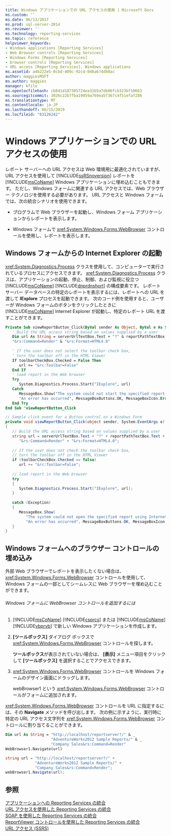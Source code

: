```yaml
---
title: Windows アプリケーションでの URL アクセスの使用 | Microsoft Docs
ms.custom: ''
ms.date: 06/13/2017
ms.prod: sql-server-2014
ms.reviewer: ''
ms.technology: reporting-services
ms.topic: reference
helpviewer_keywords:
- Windows applications [Reporting Services]
- Web Browser controls [Reporting Services]
- Windows Forms [Reporting Services]
- browser controls [Reporting Services]
- URL access [Reporting Services], Windows applications
ms.assetid: a4b222e5-0cbd-409c-92c4-046a674db8ac
author: maggiesMSFT
ms.author: maggies
manager: kfile
ms.openlocfilehash: cb841d187385724ea31b5a7db86fcb323bf10663
ms.sourcegitcommit: 3026c22b7fba19059a769ea5f367c4f51efaf286
ms.translationtype: MT
ms.contentlocale: ja-JP
ms.lasthandoff: 06/15/2019
ms.locfileid: "63126242"
---
```

# <a name="using-url-access-in-a-windows-application"></a>Windows アプリケーションでの URL アクセスの使用
  レポート サーバーへの URL アクセスは Web 環境用に最適化されていますが、URL アクセスを使用して [!INCLUDE[ssRSnoversion](../../includes/ssrsnoversion-md.md)] レポートを [!INCLUDE[msCoName](../../includes/msconame-md.md)] Windows アプリケーションに埋め込むこともできます。 ただし、Windows フォームに関連する URL アクセスでは、Web ブラウザー テクノロジを使用する必要があります。 URL アクセスと Windows フォームでは、次の統合シナリオを使用できます。  
  
-   プログラムで Web ブラウザーを起動し、Windows フォーム アプリケーションからレポートを表示します。  
  
-   Windows フォームで <xref:System.Windows.Forms.WebBrowser> コントロールを使用し、レポートを表示します。  
  
## <a name="starting-internet-explorer-from-a-windows-form"></a>Windows フォームからの Internet Explorer の起動  
 <xref:System.Diagnostics.Process> クラスを使用して、コンピューターで実行されているプロセスにアクセスできます。 <xref:System.Diagnostics.Process> クラスは、アプリケーションの起動、停止、制御、および監視に役立つ [!INCLUDE[msCoName](../../includes/msconame-md.md)] [!INCLUDE[dnprdnshort](../../includes/dnprdnshort-md.md)] の構成要素です。 レポート サーバー データベースの特定のレポートを表示するには、レポートへの URL を渡して **IExplore** プロセスを起動できます。 次のコード例を使用すると、ユーザーが Windows フォームのボタンをクリックしたときに [!INCLUDE[msCoName](../../includes/msconame-md.md)] Internet Explorer が起動し、特定のレポート URL を渡すことができます。  
  
```vb  
Private Sub viewReportButton_Click(ByVal sender As Object, ByVal e As System.EventArgs) Handles viewReportButton.Click  
   ' Build the URL access string based on values supplied by a user  
   Dim url As String = serverUrlTextBox.Text + "?" & reportPathTextBox.Text & _  
   "&rs:Command=Render" & "&rs:Format=HTML4.0"  
  
   ' If the user does not select the toolbar check box,  
   ' turn the toolbar off in the HTML Viewer  
   If toolbarCheckBox.Checked = False Then  
      url += "&rc:Toolbar=False"  
   End If  
   ' load report in the Web browser  
   Try  
      System.Diagnostics.Process.Start("IExplore", url)  
   Catch  
      MessageBox.Show("The system could not start the specified report using Internet Explorer.", _  
      "An error has occurred", MessageBoxButtons.OK, MessageBoxIcon.Error)  
   End Try  
End Sub 'viewReportButton_Click  
```  
  
```csharp  
// Sample click event for a Button control on a Windows Form  
private void viewReportButton_Click(object sender, System.EventArgs e)  
{  
   // Build the URL access string based on values supplied by a user  
   string url = serverUrlTextBox.Text + "?" + reportPathTextBox.Text +  
      "&rs:Command=Render" + "&rs:Format=HTML4.0";  
  
   // If the user does not check the toolbar check box,  
   // turn the toolbar off in the HTML Viewer  
   if (toolbarCheckBox.Checked == false)  
      url += "&rc:Toolbar=False";  
  
   // load report in the Web browser  
   try  
   {  
      System.Diagnostics.Process.Start("IExplore", url);  
   }  
  
   catch (Exception)  
   {  
      MessageBox.Show(  
         "The system could not open the specified report using Internet Explorer.",   
         "An error has occurred", MessageBoxButtons.OK, MessageBoxIcon.Error);  
   }  
}  
```  
  
## <a name="embedding-a-browser-control-on-a-windows-form"></a>Windows フォームへのブラウザー コントロールの埋め込み  
 外部 Web ブラウザーでレポートを表示したくない場合は、<xref:System.Windows.Forms.WebBrowser> コントロールを使用して、Windows フォームの一部としてシームレスに Web ブラウザーを埋め込むことができます。  
  
###### <a name="to-add-the-webbrowser-control-to-your-windows-form"></a>Windows フォームに WebBrowser コントロールを追加するには  
  
1.  [!INCLUDE[msCoName](../../includes/msconame-md.md)] [!INCLUDE[csprcs](../../includes/csprcs-md.md)] または [!INCLUDE[msCoName](../../includes/msconame-md.md)] [!INCLUDE[vbprvb](../../includes/vbprvb-md.md)] で新しい Windows アプリケーションを作成します。  
  
2.  **[ツールボックス]** ダイアログ ボックスで <xref:System.Windows.Forms.WebBrowser> コントロールを探します。  
  
     **ツールボックス**が表示されていない場合は、 **[表示]** メニュー項目をクリックして **[ツールボックス]** を選択することでアクセスできます。  
  
3.  <xref:System.Windows.Forms.WebBrowser> コントロールを Windows フォームのデザイン画面にドラッグします。  
  
     webBrowser1 という <xref:System.Windows.Forms.WebBrowser> コントロールがフォームに追加されます。  
  
 <xref:System.Windows.Forms.WebBrowser> コントロールを URL に指定するには、その **Navigate** メソッドを呼び出します。 次の例に示すように、実行時に特定の URL アクセス文字列を <xref:System.Windows.Forms.WebBrowser> コントロールに割り当てることができます。  
  
```vb  
Dim url As String = "http://localhost/reportserver?/" & _  
                    "AdventureWorks2012 Sample Reports/" & _  
                    "Company Sales&rs:Command=Render"  
WebBrowser1.Navigate(url)  
```  
  
```csharp  
string url = "http://localhost/reportserver?/" +  
             "AdventureWorks2012 Sample Reports/" +  
             "Company Sales&rs:Command=Render";  
webBrowser1.Navigate(url);  
```  
  
## <a name="see-also"></a>参照  
 [アプリケーションへの Reporting Services の統合](../application-integration/integrating-reporting-services-into-applications.md)   
 [URL アクセスを使用した Reporting Services の統合](integrating-reporting-services-using-url-access.md)   
 [SOAP を使用した Reporting Services の統合](integrating-reporting-services-using-soap.md)   
 [ReportViewer コントロールを使用した Reporting Services の統合](integrating-reporting-services-using-reportviewer-controls.md)   
 [URL アクセス &#40;SSRS&#41;](../url-access-ssrs.md)  
  
  
